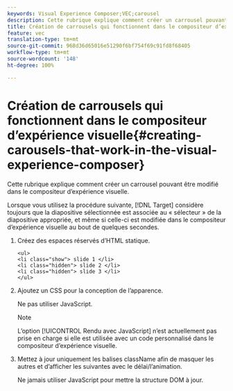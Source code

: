 ```yaml
---
keywords: Visual Experience Composer;VEC;carousel
description: Cette rubrique explique comment créer un carrousel pouvant être modifié dans le compositeur d’expérience visuelle.
title: Création de carrousels qui fonctionnent dans le compositeur d’expérience visuelle
feature: vec
translation-type: tm+mt
source-git-commit: 968d36d65016e51290f6bf754f69c91fd8f68405
workflow-type: tm+mt
source-wordcount: '148'
ht-degree: 100%

---
```



# Création de carrousels qui fonctionnent dans le compositeur d’expérience visuelle{#creating-carousels-that-work-in-the-visual-experience-composer}

Cette rubrique explique comment créer un carrousel pouvant être modifié dans le compositeur d’expérience visuelle.

Lorsque vous utilisez la procédure suivante, [!DNL Target] considère toujours que la diapositive sélectionnée est associée au « sélecteur » de la diapositive appropriée, et même si celle-ci est modifiée dans le compositeur d’expérience visuelle au bout de quelques secondes.

1. Créez des espaces réservés d’HTML statique.

   ```
   <ul>
   <li class="show"> slide 1 </li>
   <li class="hidden"> slide 2 </li>
   <li class="hidden"> slide 3 </li>
   </ul>
   ```

1. Ajoutez un CSS pour la conception de l’apparence.

   Ne pas utiliser JavaScript.

   >[!NOTE]
   >
   >L’option [!UICONTROL Rendu avec JavaScript] n’est actuellement pas prise en charge si elle est utilisée avec un code personnalisé dans le compositeur d’expérience visuelle.

1. Mettez à jour uniquement les balises className afin de masquer les autres et d’afficher les suivantes avec le délai/l’animation.

   Ne jamais utiliser JavaScript pour mettre la structure DOM à jour.